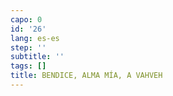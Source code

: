 ```yaml
---
capo: 0
id: '26'
lang: es-es
step: ''
subtitle: ''
tags: []
title: BENDICE, ALMA MÍA, A VAHVEH
---
```

